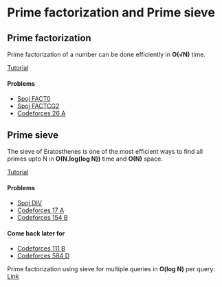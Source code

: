 # Prime factorization and Prime sieve

## Prime factorization
Prime factorization of a number can be done efficiently in **O(√N)** time.

[Tutorial](https://cp-algorithms.com/algebra/factorization.html)

#### Problems
* [Spoj FACT0](https://www.spoj.com/problems/FACT0/)
* [Spoj FACTCG2](https://www.spoj.com/problems/FACTCG2/)
* [Codeforces 26 A](https://codeforces.com/contest/26/problem/A)

## Prime sieve
The sieve of Eratosthenes is one of the most efficient ways to find all primes upto N in **O(N.log(log N))** time and **O(N)** space.

[Tutorial](https://cp-algorithms.com/algebra/sieve-of-eratosthenes.html)

#### Problems
* [Spoj DIV](https://www.spoj.com/problems/DIV/)
* [Codeforces 17 A](https://codeforces.com/problemset/problem/17/A)
* [Codeforces 154 B](https://codeforces.com/problemset/problem/154/B)

#### Come back later for
* [Codeforces 111 B](https://codeforces.com/problemset/problem/111/B)
* [Codeforces 584 D](https://codeforces.com/contest/584/problem/D)

Prime factorization using sieve for multiple queries in **O(log N)** per query: [Link](https://www.geeksforgeeks.org/prime-factorization-using-sieve-olog-n-multiple-queries/)
